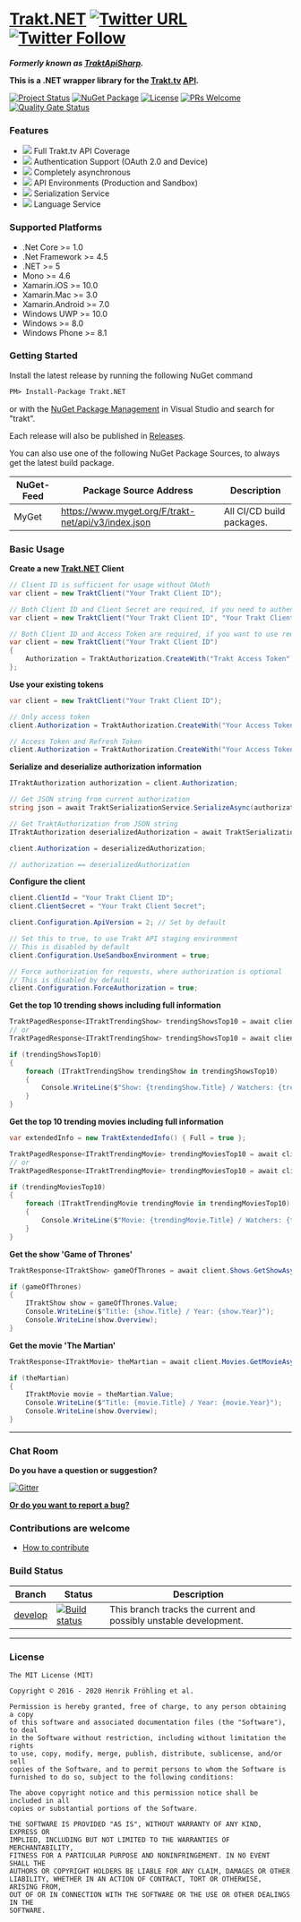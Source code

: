 [Trakt.NET](https://github.com/henrikfroehling/Trakt.NET)
[![Twitter URL](https://img.shields.io/twitter/url?style=social&url=https%3A%2F%2Fgithub.com%2Fhenrikfroehling%2FTrakt.NET)](https://twitter.com/intent/tweet?url=https%3A%2F%2Fgithub.com%2Fhenrikfroehling%2FTrakt.NET&hashtags=Trakt,Nuget,CSharp)
[![Twitter Follow](https://img.shields.io/twitter/follow/henrikfroehling?style=social)](https://twitter.com/henrikfroehling)
===

_**Formerly known as [TraktApiSharp](https://github.com/henrikfroehling/TraktApiSharp).**_

**This is a .NET wrapper library for the [Trakt.tv](https://trakt.tv/) [API](http://docs.trakt.apiary.io/#).**

[![Project Status](https://img.shields.io/badge/Project%20Status-In%20Development-green)](https://img.shields.io/badge/Project%20Status-In%20Development-green)
[![NuGet Package](https://img.shields.io/badge/NuGet-v1.1.0-green.svg?style=flat)](https://www.nuget.org/packages/Trakt.NET/1.1.0)
[![License](https://img.shields.io/badge/License-MIT-blue.svg?style=flat)](https://opensource.org/licenses/MIT)
[![PRs Welcome](https://img.shields.io/badge/PRs-welcome-brightgreen.svg?style=flat-square)](http://makeapullrequest.com)
[![Quality Gate Status](https://sonarcloud.io/api/project_badges/measure?project=henrikfroehling_Trakt.NET&metric=alert_status)](https://sonarcloud.io/dashboard?id=henrikfroehling_Trakt.NET)

### Features

- ![](https://raw.githubusercontent.com/henrikfroehling/Trakt.NET/dev/.github/full-support.png) Full Trakt.tv API Coverage
- ![](https://raw.githubusercontent.com/henrikfroehling/Trakt.NET/dev/.github/authentication.png) Authentication Support (OAuth 2.0 and Device)
- ![](https://raw.githubusercontent.com/henrikfroehling/Trakt.NET/dev/.github/async.png) Completely asynchronous
- ![](https://raw.githubusercontent.com/henrikfroehling/Trakt.NET/dev/.github/environments.png) API Environments (Production and Sandbox)
- ![](https://raw.githubusercontent.com/henrikfroehling/Trakt.NET/dev/.github/serialization.png) Serialization Service
- ![](https://raw.githubusercontent.com/henrikfroehling/Trakt.NET/dev/.github/language-service.png) Language Service

### Supported Platforms

- .Net Core >= 1.0
- .Net Framework >= 4.5
- .NET >= 5
- Mono >= 4.6
- Xamarin.iOS >= 10.0
- Xamarin.Mac >= 3.0
- Xamarin.Android >= 7.0
- Windows UWP >= 10.0
- Windows >= 8.0
- Windows Phone >= 8.1

### Getting Started

Install the latest release by running the following NuGet command

```ps
PM> Install-Package Trakt.NET
```

or with the [NuGet Package Management](https://docs.nuget.org/consume/package-manager-dialog) in Visual Studio and search for "trakt".

Each release will also be published in [Releases](https://github.com/henrikfroehling/Trakt.NET/releases).

You can also use one of the following NuGet Package Sources, to always get the latest build package.

| NuGet-Feed | Package Source Address | Description |
|---|---|---|
| MyGet | https://www.myget.org/F/trakt-net/api/v3/index.json | All CI/CD build packages. |

### Basic Usage

**Create a new [Trakt.NET](https://github.com/henrikfroehling/Trakt.NET) Client**

```csharp
// Client ID is sufficient for usage without OAuth
var client = new TraktClient("Your Trakt Client ID");

// Both Client ID and Client Secret are required, if you need to authenticate your application
var client = new TraktClient("Your Trakt Client ID", "Your Trakt Client Secret");

// Both Client ID and Access Token are required, if you want to use requests, that require authorization
var client = new TraktClient("Your Trakt Client ID")
{
    Authorization = TraktAuthorization.CreateWith("Trakt Access Token")
};
```

**Use your existing tokens**

```csharp
var client = new TraktClient("Your Trakt Client ID");

// Only access token
client.Authorization = TraktAuthorization.CreateWith("Your Access Token");

// Access Token and Refresh Token
client.Authorization = TraktAuthorization.CreateWith("Your Access Token", "Your Refresh Token");
```

**Serialize and deserialize authorization information**

```csharp
ITraktAuthorization authorization = client.Authorization;

// Get JSON string from current authorization
string json = await TraktSerializationService.SerializeAsync(authorization);

// Get TraktAuthorization from JSON string
ITraktAuthorization deserializedAuthorization = await TraktSerializationService.DeserializeAsync(json);

client.Authorization = deserializedAuthorization;

// authorization == deserializedAuthorization
```

**Configure the client**

```csharp
client.ClientId = "Your Trakt Client ID";
client.ClientSecret = "Your Trakt Client Secret";

client.Configuration.ApiVersion = 2; // Set by default

// Set this to true, to use Trakt API staging environment
// This is disabled by default
client.Configuration.UseSandboxEnvironment = true;

// Force authorization for requests, where authorization is optional
// This is disabled by default
client.Configuration.ForceAuthorization = true;
```

**Get the top 10 trending shows including full information**

```csharp
TraktPagedResponse<ITraktTrendingShow> trendingShowsTop10 = await client.Shows.GetTrendingShowsAsync(new TraktExtendedInfo().SetFull(), null, 10);
// or
TraktPagedResponse<ITraktTrendingShow> trendingShowsTop10 = await client.Shows.GetTrendingShowsAsync(new TraktExtendedInfo() { Full = true }, 1, 10);

if (trendingShowsTop10)
{
    foreach (ITraktTrendingShow trendingShow in trendingShowsTop10)
    {
        Console.WriteLine($"Show: {trendingShow.Title} / Watchers: {trendingShow.Watchers}");
    }
}
```

**Get the top 10 trending movies including full information**

```csharp
var extendedInfo = new TraktExtendedInfo() { Full = true };

TraktPagedResponse<ITraktTrendingMovie> trendingMoviesTop10 = await client.Movies.GetTrendingMoviesAsync(extendedInfo, null, 10);
// or
TraktPagedResponse<ITraktTrendingMovie> trendingMoviesTop10 = await client.Movies.GetTrendingMoviesAsync(extendedInfo, 1, 10);

if (trendingMoviesTop10)
{
    foreach (ITraktTrendingMovie trendingMovie in trendingMoviesTop10)
    {
        Console.WriteLine($"Movie: {trendingMovie.Title} / Watchers: {trendingMovie.Watchers}");
    }
}
```

**Get the show 'Game of Thrones'**

```csharp
TraktResponse<ITraktShow> gameOfThrones = await client.Shows.GetShowAsync("game-of-thrones", new TraktExtendedInfo().SetFull());

if (gameOfThrones)
{
    ITraktShow show = gameOfThrones.Value;
    Console.WriteLine($"Title: {show.Title} / Year: {show.Year}");
    Console.WriteLine(show.Overview);
}
```

**Get the movie 'The Martian'**

```csharp
TraktResponse<ITraktMovie> theMartian = await client.Movies.GetMovieAsync("the-martian-2015", new TraktExtendedInfo().SetFull());

if (theMartian)
{
    ITraktMovie movie = theMartian.Value;
    Console.WriteLine($"Title: {movie.Title} / Year: {movie.Year}");
    Console.WriteLine(show.Overview);
}
```

---
### Chat Room

**Do you have a question or suggestion?**

[![Gitter](https://badges.gitter.im/Trakt-NET/Lobby.svg)](https://gitter.im/Trakt-NET/Lobby?utm_source=badge&utm_medium=badge&utm_campaign=pr-badge)

**[Or do you want to report a bug?](https://github.com/henrikfroehling/Trakt.NET/issues)**

### Contributions are welcome

- [How to contribute](https://github.com/henrikfroehling/Trakt.NET/blob/develop/CONTRIBUTING.md)

### Build Status

| Branch | Status | Description |
|---|---|---|
| [develop](https://github.com/henrikfroehling/Trakt.NET/tree/develop) | [![Build status](https://dev.azure.com/henrikfroehling/Trakt.NET/_apis/build/status/Trakt.NET-CI-Developer-Preview)](https://dev.azure.com/henrikfroehling/Trakt.NET/_build/latest?definitionId=5) | This branch tracks the current and possibly unstable development. |

---
### License

```text
The MIT License (MIT)

Copyright © 2016 - 2020 Henrik Fröhling et al.

Permission is hereby granted, free of charge, to any person obtaining a copy
of this software and associated documentation files (the "Software"), to deal
in the Software without restriction, including without limitation the rights
to use, copy, modify, merge, publish, distribute, sublicense, and/or sell
copies of the Software, and to permit persons to whom the Software is
furnished to do so, subject to the following conditions:

The above copyright notice and this permission notice shall be included in all
copies or substantial portions of the Software.

THE SOFTWARE IS PROVIDED "AS IS", WITHOUT WARRANTY OF ANY KIND, EXPRESS OR
IMPLIED, INCLUDING BUT NOT LIMITED TO THE WARRANTIES OF MERCHANTABILITY,
FITNESS FOR A PARTICULAR PURPOSE AND NONINFRINGEMENT. IN NO EVENT SHALL THE
AUTHORS OR COPYRIGHT HOLDERS BE LIABLE FOR ANY CLAIM, DAMAGES OR OTHER
LIABILITY, WHETHER IN AN ACTION OF CONTRACT, TORT OR OTHERWISE, ARISING FROM,
OUT OF OR IN CONNECTION WITH THE SOFTWARE OR THE USE OR OTHER DEALINGS IN THE
SOFTWARE.
```
